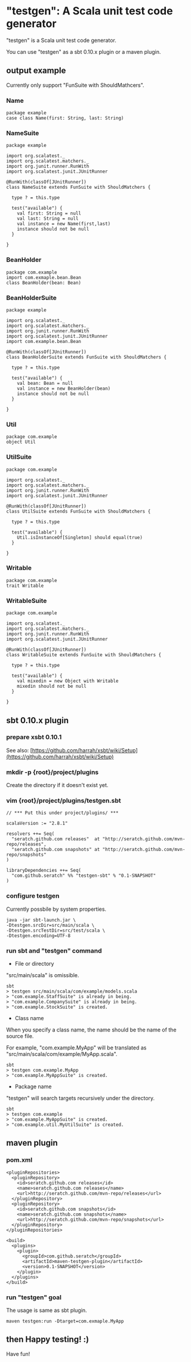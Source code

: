 # "testgen": A Scala unit test code generator

"testgen" is a Scala unit test code generator.

You can use "testgen" as a sbt 0.10.x plugin or a maven plugin.

## output example

Currently only support "FunSuite with ShouldMathcers".

### Name

    package example
    case class Name(first: String, last: String)

### NameSuite

    package example
    
    import org.scalatest._
    import org.scalatest.matchers._
    import org.junit.runner.RunWith
    import org.scalatest.junit.JUnitRunner
    
    @RunWith(classOf[JUnitRunner])
    class NameSuite extends FunSuite with ShouldMatchers {
    
      type ? = this.type
    
      test("available") {
        val first: String = null
        val last: String = null
        val instance = new Name(first,last)
        instance should not be null
      }
    
    }

### BeanHolder

    package com.example
    import com.exmaple.bean.Bean
    class BeanHolder(bean: Bean)

### BeanHolderSuite

    package example

    import org.scalatest._
    import org.scalatest.matchers._
    import org.junit.runner.RunWith
    import org.scalatest.junit.JUnitRunner
    import com.example.bean.Bean

    @RunWith(classOf[JUnitRunner])
    class BeanHolderSuite extends FunSuite with ShouldMatchers {

      type ? = this.type

      test("available") {
        val bean: Bean = null
        val instance = new BeanHolder(bean)
        instance should not be null
      }

    }

### Util

    package com.example
    object Util

### UtilSuite

    package com.example
    
    import org.scalatest._
    import org.scalatest.matchers._
    import org.junit.runner.RunWith
    import org.scalatest.junit.JUnitRunner

    @RunWith(classOf[JUnitRunner])
    class UtilSuite extends FunSuite with ShouldMatchers {
    
      type ? = this.type
    
      test("available") {
        Util.isInstanceOf[Singleton] should equal(true)
      }
    
    }

### Writable

    package com.example
    trait Writable

### WritableSuite

    package com.example
    
    import org.scalatest._
    import org.scalatest.matchers._
    import org.junit.runner.RunWith
    import org.scalatest.junit.JUnitRunner

    @RunWith(classOf[JUnitRunner])
    class WritableSuite extends FunSuite with ShouldMatchers {
    
      type ? = this.type
    
      test("available") {
        val mixedin = new Object with Writable
        mixedin should not be null
      }
    
    }

## sbt 0.10.x plugin

### prepare xsbt 0.10.1

See also: [https://github.com/harrah/xsbt/wiki/Setup](https://github.com/harrah/xsbt/wiki/Setup)

### mkdir -p {root}/project/plugins

Create the directory if it doesn't exist yet.

### vim {root}/project/plugins/testgen.sbt

    // *** Put this under project/plugins/ ***

    scalaVersion := "2.8.1"

    resolvers ++= Seq(
      "seratch.github.com releases"  at "http://seratch.github.com/mvn-repo/releases",
      "seratch.github.com snapshots" at "http://seratch.github.com/mvn-repo/snapshots"
    )

    libraryDependencies ++= Seq(
      "com.github.seratch" %% "testgen-sbt" % "0.1-SNAPSHOT"
    )

### configure testgen

Currently possbile by system properties.

    java -jar sbt-launch.jar \
    -Dtestgen.srcDir=src/main/scala \
    -Dtestgen.srcTestDir=src/test/scala \
    -Dtestgen.encoding=UTF-8

### run sbt and "testgen" command

* File or directory 

"src/main/scala" is omissible. 

    sbt
    > testgen src/main/scala/com/example/models.scala
    > "com.example.StaffSuite" is already in being.
    > "com.example.CompanySuite" is already in being.
    > "com.example.StockSuite" is created.

* Class name 

When you specify a class name, the name should be the name of the source file. 

For example, "com.example.MyApp" will be translated as "src/main/scala/com/example/MyApp.scala".

    sbt
    > testgen com.example.MyApp
    > "com.example.MyAppSuite" is created.

* Package name 

"testgen" will search targets recursively under the directory.

    sbt
    > testgen com.example
    > "com.example.MyAppSuite" is created.
    > "com.example.util.MyUtilSuite" is created.

## maven plugin

### pom.xml

    <pluginRepositories>
      <pluginRepository>
        <id>seratch.github.com releases</id>
        <name>seratch.github.com releases</name>
        <url>http://seratch.github.com/mvn-repo/releases</url>
      </pluginRepository>
      <pluginRepository>
        <id>seratch.github.com snapshots</id>
        <name>seratch.github.com snapshots</name>
        <url>http://seratch.github.com/mvn-repo/snapshots</url>
      </pluginRepository>
    </pluginRepositories>

    <build>
      <plugins>
        <plugin>
          <groupId>com.github.seratch</groupId>
          <artifactId>maven-testgen-plugin</artifactId>
          <version>0.1-SNAPSHOT</version>
        </plugin>
      </plugins>
    </build>
 
### run "testgen" goal

The usage is same as sbt plugin.

    maven testgen:run -Dtarget=com.exmaple.MyApp

## then Happy testing! :)

Have fun!

